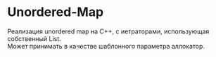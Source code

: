 # Unordered-Map
Реализация unordered map на C++, с иетраторами, использующая собственный List.  
Может принимать в качестве шаблонного параметра аллокатор.
